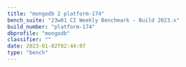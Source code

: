 ```yaml
---
title: "mongodb 2 platform-174"
bench_suite: "23w01 CI Weekly Benchmark - Build 2023.x"
build_number: "platform-174"
dbprofile: "mongodb"
classifier: ""
date: 2023-01-02T02:44:07
type: "bench"
---
```

